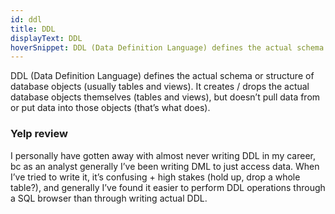 ```yaml
---
id: ddl
title: DDL
displayText: DDL  
hoverSnippet: DDL (Data Definition Language) defines the actual schema or structure of database objects (usually tables and views).
---
```


DDL (Data Definition Language) defines the actual schema or structure of database objects (usually tables and <Term id="view">views</Term>).  It creates / drops the actual database objects themselves (tables and views), but doesn’t pull data from or put data into those objects (that’s what <Term id="dml" /> does).

### Yelp review

I personally have gotten away with almost never writing DDL in my career, bc as an analyst generally I’ve been writing DML to just access data.  When I’ve tried to write it, it’s confusing + high stakes (hold up, drop a whole table?), and generally I’ve found it easier to perform DDL operations through a SQL browser than through writing actual DDL.
